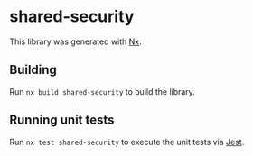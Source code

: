 # shared-security

This library was generated with [Nx](https://nx.dev).

## Building

Run `nx build shared-security` to build the library.

## Running unit tests

Run `nx test shared-security` to execute the unit tests via [Jest](https://jestjs.io).
